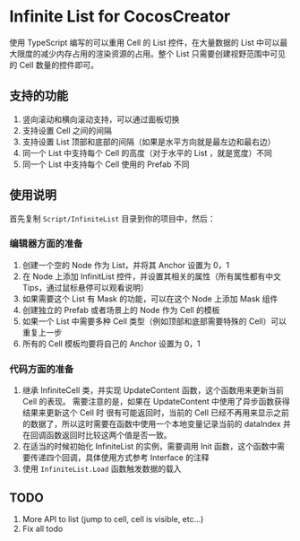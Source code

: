 # Infinite List for CocosCreator

使用 TypeScript 编写的可以重用 Cell 的 List 控件，在大量数据的 List 中可以最大限度的减少内存占用的渲染资源的占用。整个 List 只需要创建视野范围中可见的 Cell 数量的控件即可。

## 支持的功能

1. 竖向滚动和横向滚动支持，可以通过面板切换
1. 支持设置 Cell 之间的间隔
1. 支持设置 List 顶部和底部的间隔（如果是水平方向就是最左边和最右边）
1. 同一个 List 中支持每个 Cell 的高度（对于水平的 List ，就是宽度）不同
1. 同一个 List 中支持每个 Cell 使用的 Prefab 不同

## 使用说明

首先复制 `Script/InfiniteList` 目录到你的项目中，然后：

### 编辑器方面的准备

1. 创建一个空的 Node 作为 List，并将其 Anchor 设置为 0，1
1. 在 Node 上添加 InfinitList 控件，并设置其相关的属性（所有属性都有中文 Tips，通过鼠标悬停可以观看说明）
1. 如果需要这个 List 有 Mask 的功能，可以在这个 Node 上添加 Mask 组件
1. 创建独立的 Prefab 或者场景上的 Node 作为 Cell 的模板
1. 如果一个 List 中需要多种 Cell 类型（例如顶部和底部需要特殊的 Cell）可以重复上一步
1. 所有的 Cell 模板均要将自己的 Anchor 设置为 0，1

### 代码方面的准备

1. 继承 InfiniteCell 类，并实现 UpdateContent 函数，这个函数用来更新当前 Cell 的表现。 需要注意的是，如果在 UpdateContent 中使用了异步函数获得结果来更新这个 Cell 时 很有可能返回时，当前的 Cell 已经不再用来显示之前的数据了，所以这时需要在函数中使用一个本地变量记录当前的 dataIndex 并在回调函数返回时比较这两个值是否一致。
1. 在适当的时候初始化 InfiniteList 的实例，需要调用 Init 函数，这个函数中需要传递四个回调，具体使用方式参考 Interface 的注释
1. 使用 `InfiniteList.Load` 函数触发数据的载入

## TODO

1. More API to list (jump to cell, cell is visible, etc...)
1. Fix all todo